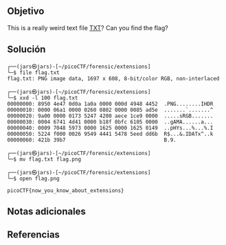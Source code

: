 ## Objetivo
This is a really weird text file [TXT](https://jupiter.challenges.picoctf.org/static/e7e5d188621ee705ceeb0452525412ef/flag.txt)? Can you find the flag?
## Solución
```
┌──(jars㉿jars)-[~/picoCTF/forensic/extensions]
└─$ file flag.txt      
flag.txt: PNG image data, 1697 x 608, 8-bit/color RGB, non-interlaced
                                                                                                                    
┌──(jars㉿jars)-[~/picoCTF/forensic/extensions]
└─$ xxd -l 100 flag.txt
00000000: 8950 4e47 0d0a 1a0a 0000 000d 4948 4452  .PNG........IHDR
00000010: 0000 06a1 0000 0260 0802 0000 0085 ad5e  .......`.......^
00000020: 9a00 0000 0173 5247 4200 aece 1ce9 0000  .....sRGB.......
00000030: 0004 6741 4d41 0000 b18f 0bfc 6105 0000  ..gAMA......a...
00000040: 0009 7048 5973 0000 1625 0000 1625 0149  ..pHYs...%...%.I
00000050: 5224 f000 0026 9549 4441 5478 5eed dd6b  R$...&.IDATx^..k
00000060: 421b 39b7                                B.9.
                                                                                                                    
┌──(jars㉿jars)-[~/picoCTF/forensic/extensions]
└─$ mv flag.txt flag.png
                                                                                                                    
┌──(jars㉿jars)-[~/picoCTF/forensic/extensions]
└─$ open flag.png  
                          
picoCTF{now_you_know_about_extensions}
```
## Notas adicionales
## Referencias 